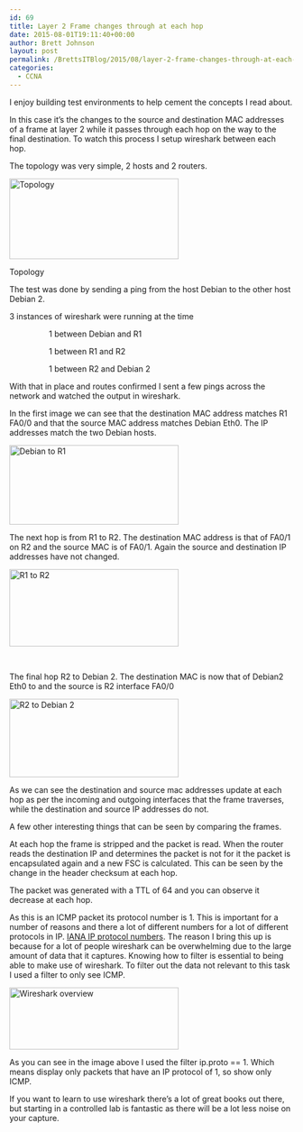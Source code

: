 ```yaml
---
id: 69
title: Layer 2 Frame changes through at each hop
date: 2015-08-01T19:11:40+00:00
author: Brett Johnson
layout: post
permalink: /BrettsITBlog/2015/08/layer-2-frame-changes-through-at-each-hop/
categories:
  - CCNA
---
```

I enjoy building test environments to help cement the concepts I read about.

In this case it&#8217;s the changes to the source and destination MAC addresses of a frame at layer 2 while it passes through each hop on the way to the final destination. To watch this process I setup wireshark between each hop.

The topology was very simple, 2 hosts and 2 routers.

<div id="attachment_71" style="width: 310px" class="wp-caption alignnone">
  <a href="https://sdbrett.com/assets/images/2015/08/Topology.png"><img class="wp-image-71 size-medium" src="https://sdbrett.com/assets/images/2015/08/Topology-300x143.png" alt="Topology" width="300" height="143" srcset="https://sdbrett.com/assets/images/2015/08/Topology-300x143.png 300w, https://sdbrett.com/assets/images/2015/08/Topology.png 774w" sizes="(max-width: 300px) 100vw, 300px" /></a>
  
  <p class="wp-caption-text">
    Topology
  </p>
</div>

The test was done by sending a ping from the host Debian to the other host Debian 2.

3 instances of wireshark were running at the time

<p style="text-indent: 5em;">
  1 between Debian and R1
</p>

<p style="text-indent: 5em;">
  1 between R1 and R2
</p>

<p style="text-indent: 5em;">
  1 between R2 and Debian 2
</p>

With that in place and routes confirmed I sent a few pings across the network and watched the output in wireshark.

In the first image we can see that the destination MAC address matches R1 FA0/0 and that the source MAC address matches Debian Eth0. The IP addresses match the two Debian hosts.

[<img class="alignnone size-medium wp-image-76" src="https://sdbrett.com/assets/images/2015/08/Debian-to-R1-300x141.png" alt="Debian to R1" width="300" height="141" srcset="https://sdbrett.com/assets/images/2015/08/Debian-to-R1-300x141.png 300w, https://sdbrett.com/assets/images/2015/08/Debian-to-R1.png 869w" sizes="(max-width: 300px) 100vw, 300px" />](https://sdbrett.com/assets/images/2015/08/Debian-to-R1.png)

The next hop is from R1 to R2. The destination MAC address is that of FA0/1 on R2 and the source MAC is of FA0/1. Again the source and destination IP addresses have not changed.

[<img class="alignnone size-medium wp-image-77" src="https://sdbrett.com/assets/images/2015/08/R1-to-R2-300x137.png" alt="R1 to R2" width="300" height="137" srcset="https://sdbrett.com/assets/images/2015/08/R1-to-R2-300x137.png 300w, https://sdbrett.com/assets/images/2015/08/R1-to-R2.png 872w" sizes="(max-width: 300px) 100vw, 300px" />](https://sdbrett.com/assets/images/2015/08/R1-to-R2.png)

&nbsp;

The final hop R2 to Debian 2. The destination MAC is now that of Debian2 Eth0 to and the source is R2 interface FA0/0

[<img class="alignnone size-medium wp-image-75" src="https://sdbrett.com/assets/images/2015/08/R2-to-Debian-2-300x139.png" alt="R2 to Debian 2" width="300" height="139" srcset="https://sdbrett.com/assets/images/2015/08/R2-to-Debian-2-300x139.png 300w, https://sdbrett.com/assets/images/2015/08/R2-to-Debian-2.png 873w" sizes="(max-width: 300px) 100vw, 300px" />](https://sdbrett.com/assets/images/2015/08/R2-to-Debian-2.png)

As we can see the destination and source mac addresses update at each hop as per the incoming and outgoing interfaces that the frame traverses, while the destination and source IP addresses do not.

A few other interesting things that can be seen by comparing the frames.

At each hop the frame is stripped and the packet is read. When the router reads the destination IP and determines the packet is not for it the packet is encapsulated again and a new FSC is calculated. This can be seen by the change in the header checksum at each hop.

The packet was generated with a TTL of 64 and you can observe it decrease at each hop.

As this is an ICMP packet its protocol number is 1. This is important for a number of reasons and there a lot of different numbers for a lot of different protocols in IP. <a href="http://www.iana.org/assignments/protocol-numbers/protocol-numbers.xhtml" target="_blank">IANA IP protocol numbers</a>. The reason I bring this up is because for a lot of people wireshark can be overwhelming due to the large amount of data that it captures. Knowing how to filter is essential to being able to make use of wireshark. To filter out the data not relevant to this task I used a filter to only see ICMP.

[<img class="alignnone size-medium wp-image-72" src="https://sdbrett.com/assets/images/2015/08/Wireshark-overview-300x110.png" alt="Wireshark overview" width="300" height="110" srcset="https://sdbrett.com/assets/images/2015/08/Wireshark-overview-300x110.png 300w, https://sdbrett.com/assets/images/2015/08/Wireshark-overview-1024x374.png 1024w, https://sdbrett.com/assets/images/2015/08/Wireshark-overview.png 1117w" sizes="(max-width: 300px) 100vw, 300px" />](https://sdbrett.com/assets/images/2015/08/Wireshark-overview.png)

As you can see in the image above I used the filter ip.proto == 1. Which means display only packets that have an IP protocol of 1, so show only ICMP.

If you want to learn to use wireshark there&#8217;s a lot of great books out there, but starting in a controlled lab is fantastic as there will be a lot less noise on your capture.